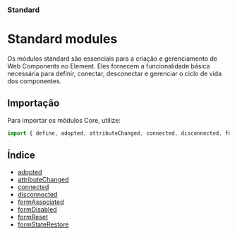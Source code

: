 ### Standard

# Standard modules

Os módulos standard são essenciais para a criação e gerenciamento de Web Components no Element. Eles fornecem a funcionalidade básica necessária para definir, conectar, desconectar e gerenciar o ciclo de vida dos componentes.

## Importação

Para importar os módulos Core, utilize:

```javascript
import { define, adopted, attributeChanged, connected, disconnected, formAssociated, formDisabled, formReset, formStateRestore } from '@bake-js/element';
```

## Índice

- [adopted](https://github.com/bake-js/element/blob/main/src/adopted/README.md)
- [attributeChanged](https://github.com/bake-js/element/blob/main/src/attributeChanged/README.md)
- [connected](https://github.com/bake-js/element/blob/main/src/connected/README.md)
- [disconnected](https://github.com/bake-js/element/blob/main/src/disconnected/README.md)
- [formAssociated](https://github.com/bake-js/element/blob/main/src/formAssociated/README.md)
- [formDisabled](https://github.com/bake-js/element/blob/main/src/formDisabled/README.md)
- [formReset](https://github.com/bake-js/element/blob/main/src/formReset/README.md)
- [formStateRestore](https://github.com/bake-js/element/blob/main/src/formStateRestore/README.md)

